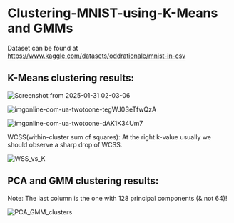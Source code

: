# Clustering-MNIST-using-K-Means and GMMs
Dataset can be found at https://www.kaggle.com/datasets/oddrationale/mnist-in-csv

## K-Means clustering results:

![Screenshot from 2025-01-31 02-03-06](https://github.com/user-attachments/assets/ea9525ea-47d0-4b95-9c48-3b2abbb451a3)

![imgonline-com-ua-twotoone-tegWJ0SeTfwQzA](https://github.com/user-attachments/assets/dc565d89-a904-4149-871b-5557b1e91237)

![imgonline-com-ua-twotoone-dAK1K34Um7](https://github.com/user-attachments/assets/2dce69cd-bd14-46ff-a5b6-12955753a8d9)

WCSS(within-cluster sum of squares): At the right k-value usually we should observe
a sharp drop of WCSS.

![WSS_vs_K](https://github.com/user-attachments/assets/3ae224d6-ebfb-4067-a6a8-abb691c03243)

## PCA and GMM clustering results:

Note: The last column is the one with 128 principal components (& not 64)!

![PCA_GMM_clusters](https://github.com/user-attachments/assets/409a11e3-d3e3-44c8-9df0-4475c56eac3c)
